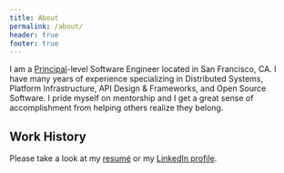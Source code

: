 ```yaml
---
title: About
permalink: /about/
header: true
footer: true
---
```


I am a [Principal](https://www.linkedin.com/pulse/what-principal-engineer-anyway-douglas-w-arcuri/)-level Software Engineer located in San Francisco, CA. I have many years of experience specializing in Distributed Systems, Platform Infrastructure, API Design & Frameworks, and Open Source Software. I pride myself on mentorship and I get a great sense of accomplishment from helping others realize they belong.

## Work History

Please take a look at my [resumé](/resume/) or my [LinkedIn profile](https://www.linkedin.com/in/cacoco/).
